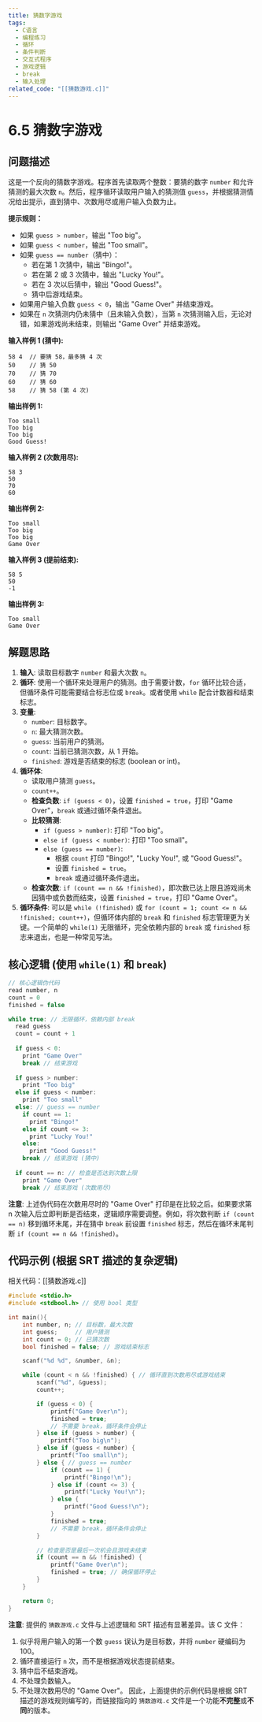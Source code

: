 ```yaml
---
title: 猜数字游戏
tags:
  - C语言
  - 编程练习
  - 循环
  - 条件判断
  - 交互式程序
  - 游戏逻辑
  - break
  - 输入处理
related_code: "[[猜数游戏.c]]"
---
```


# 6.5 猜数字游戏

## 问题描述

这是一个反向的猜数字游戏。程序首先读取两个整数：要猜的数字 `number` 和允许猜测的最大次数 `n`。然后，程序循环读取用户输入的猜测值 `guess`，并根据猜测情况给出提示，直到猜中、次数用尽或用户输入负数为止。

**提示规则：**

*   如果 `guess > number`，输出 "Too big"。
*   如果 `guess < number`，输出 "Too small"。
*   如果 `guess == number`（猜中）：
    *   若在第 1 次猜中，输出 "Bingo!"。
    *   若在第 2 或 3 次猜中，输出 "Lucky You!"。
    *   若在 3 次以后猜中，输出 "Good Guess!"。
    *   猜中后游戏结束。
*   如果用户输入负数 `guess < 0`，输出 "Game Over" 并结束游戏。
*   如果在 `n` 次猜测内仍未猜中（且未输入负数），当第 `n` 次猜测输入后，无论对错，如果游戏尚未结束，则输出 "Game Over" 并结束游戏。

**输入样例 1 (猜中):**
```
58 4  // 要猜 58，最多猜 4 次
50    // 猜 50
70    // 猜 70
60    // 猜 60
58    // 猜 58 (第 4 次)
```

**输出样例 1:**
```
Too small
Too big
Too big
Good Guess! 
```

**输入样例 2 (次数用尽):**
```
58 3
50
70
60
```

**输出样例 2:**
```
Too small
Too big
Too big
Game Over
```

**输入样例 3 (提前结束):**
```
58 5
50
-1
```

**输出样例 3:**
```
Too small
Game Over
```

## 解题思路

1.  **输入**: 读取目标数字 `number` 和最大次数 `n`。
2.  **循环**: 使用一个循环来处理用户的猜测。由于需要计数，`for` 循环比较合适，但循环条件可能需要结合标志位或 `break`。或者使用 `while` 配合计数器和结束标志。
3.  **变量**: 
    *   `number`: 目标数字。
    *   `n`: 最大猜测次数。
    *   `guess`: 当前用户的猜测。
    *   `count`: 当前已猜测次数，从 1 开始。
    *   `finished`: 游戏是否结束的标志 (boolean or int)。
4.  **循环体**: 
    *   读取用户猜测 `guess`。
    *   `count++`。
    *   **检查负数**: `if (guess < 0)`，设置 `finished = true`，打印 "Game Over"，`break` 或通过循环条件退出。
    *   **比较猜测**:
        *   `if (guess > number)`: 打印 "Too big"。
        *   `else if (guess < number)`: 打印 "Too small"。
        *   `else (guess == number)`: 
            *   根据 `count` 打印 "Bingo!", "Lucky You!", 或 "Good Guess!"。
            *   设置 `finished = true`。
            *   `break` 或通过循环条件退出。
    *   **检查次数**: `if (count == n && !finished)`，即次数已达上限且游戏尚未因猜中或负数而结束，设置 `finished = true`，打印 "Game Over"。
5.  **循环条件**: 可以是 `while (!finished)` 或 `for (count = 1; count <= n && !finished; count++)`，但循环体内部的 `break` 和 `finished` 标志管理更为关键。一个简单的 `while(1)` 无限循环，完全依赖内部的 `break` 或 `finished` 标志来退出，也是一种常见写法。

## 核心逻辑 (使用 `while(1)` 和 `break`)

```c
// 核心逻辑伪代码
read number, n
count = 0
finished = false

while true: // 无限循环，依赖内部 break
  read guess
  count = count + 1
  
  if guess < 0:
    print "Game Over"
    break // 结束游戏
    
  if guess > number:
    print "Too big"
  else if guess < number:
    print "Too small"
  else: // guess == number
    if count == 1:
      print "Bingo!"
    else if count <= 3:
      print "Lucky You!"
    else:
      print "Good Guess!"
    break // 结束游戏 (猜中)
    
  if count == n: // 检查是否达到次数上限
    print "Game Over"
    break // 结束游戏 (次数用尽)
```
**注意**: 上述伪代码在次数用尽时的 "Game Over" 打印是在比较之后。如果要求第 n 次输入后立即判断是否结束，逻辑顺序需要调整。例如，将次数判断 `if (count == n)` 移到循环末尾，并在猜中 `break` 前设置 `finished` 标志，然后在循环末尾判断 `if (count == n && !finished)`。

## 代码示例 (根据 SRT 描述的复杂逻辑)

相关代码：[[猜数游戏.c]]

```c
#include <stdio.h>
#include <stdbool.h> // 使用 bool 类型

int main(){
	int number, n; // 目标数，最大次数
	int guess;     // 用户猜测
	int count = 0; // 已猜次数
	bool finished = false; // 游戏结束标志

	scanf("%d %d", &number, &n);

	while (count < n && !finished) { // 循环直到次数用尽或游戏结束
		scanf("%d", &guess);
		count++;

		if (guess < 0) {
			printf("Game Over\n");
			finished = true; 
			// 不需要 break，循环条件会停止
		} else if (guess > number) {
			printf("Too big\n");
		} else if (guess < number) {
			printf("Too small\n");
		} else { // guess == number
			if (count == 1) {
				printf("Bingo!\n");
			} else if (count <= 3) {
				printf("Lucky You!\n");
			} else {
				printf("Good Guess!\n");
			}
			finished = true; 
			// 不需要 break，循环条件会停止
		}

        // 检查是否是最后一次机会且游戏未结束
		if (count == n && !finished) { 
			printf("Game Over\n");
            finished = true; // 确保循环停止
		}
	}

	return 0;
}
```

**注意**: 提供的 `猜数游戏.c` 文件与上述逻辑和 SRT 描述有显著差异。该 C 文件：
1.  似乎将用户输入的第一个数 `guess` 误认为是目标数，并将 `number` 硬编码为 100。
2.  循环直接运行 `n` 次，而不是根据游戏状态提前结束。
3.  猜中后不结束游戏。
4.  不处理负数输入。
5.  不处理次数用尽的 "Game Over"。
因此，上面提供的示例代码是根据 SRT 描述的游戏规则编写的，而链接指向的 `猜数游戏.c` 文件是一个功能**不完整**或**不同**的版本。
